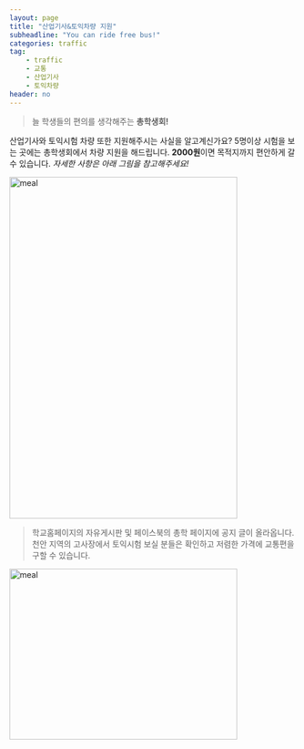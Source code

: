 ```yaml
---
layout: page
title: "산업기사&토익차량 지원"
subheadline: "You can ride free bus!" 
categories: traffic
tag: 
    - traffic
    - 교통
    - 산업기사
    - 토익차량
header: no
---
```


> 늘 학생들의 편의를 생각해주는 **총학생회!**

산업기사와 토익시험 차량 또한 지원해주시는 사실을 알고계신가요?
5명이상 시험을 보는 곳에는 총학생회에서 차량 지원을 해드립니다.
**2000원**이면 목적지까지 편안하게 갈 수 있습니다.
*자세한 사항은 아래 그림을 참고해주세요!*

<img src="https://kknn8.github.io/images/exam1.bmp" width="400" height="600" alt="meal" />


> 학교홈페이지의 자유게시판 및 페이스북의 총학 페이지에 공지 글이 올라옵니다. 
천안 지역의 고사장에서 토익시험 보실 분들은 확인하고 
저렴한 가격에 교통편을 구할 수 있습니다. 

<img src="https://kknn8.github.io/images/exam2.bmp" width="400" height="300" alt="meal" />

